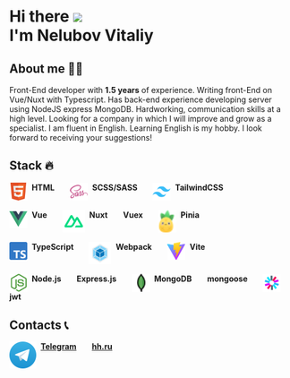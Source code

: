 # Hi there <img src="https://media.giphy.com/media/hvRJCLFzcasrR4ia7z/giphy.gif" width="5%"> <br> I'm Nelubov Vitaliy

## About me 👨‍💻

Front-End developer with <b>1.5 years</b> of experience. Writing front-End on Vue/Nuxt with Typescript. Has back-end experience developing server using NodeJS express MongoDB. Hardworking, communication skills at a high level. Looking for a company in which I will improve and grow as a specialist. I am fluent in English. Learning English is my hobby. I look forward to receiving your suggestions!


## Stack 🔥

<span>
	<img align="top" width="32px" heihgt="32px" src="/html.svg"/>&nbsp;
	<b>HTML</b>
</span>
&nbsp;&nbsp;&nbsp;&nbsp;&nbsp;
<span>
	<img align="top" width="32px" heihgt="32px" src="/sass.svg"/>&nbsp;
	<b>SCSS/SASS</b>
</span> 
&nbsp;&nbsp;&nbsp;&nbsp;&nbsp;
<span>
	<img align="top" width="32px" heihgt="32px" src="/tailwindcss.svg"/>&nbsp;
	<b>TailwindCSS</b>
</span> 
<br/>
<br/>
<span>
	<img align="top" width="32px" heihgt="32px" src="/vue.png"/>&nbsp;
	<b>Vue</b>
</span>
&nbsp;&nbsp;&nbsp;&nbsp;&nbsp;
<span>
	<img align="top" width="40px" heihgt="40px" src="/nuxt.svg"/>&nbsp;
	<b>Nuxt</b>
</span>
&nbsp;&nbsp;&nbsp;&nbsp;&nbsp;
<span>
	<b>Vuex</b>
</span> 
&nbsp;&nbsp;&nbsp;&nbsp;&nbsp;
<span>
	<img align="top" width="32px" heihgt="32px" src="/pinia.svg"/>&nbsp;
	<b>Pinia</b>
</span>
<br/>
<br/>
<span>
	<img align="top" width="32px" heihgt="32px" src="/typescript.svg"/>&nbsp;
	<b>TypeScript</b>
</span> 
&nbsp;&nbsp;&nbsp;&nbsp;&nbsp;
<span>
	<img align="top" width="40px" heihgt="40px" src="/webpack.svg"/>&nbsp;
	<b>Webpack</b>
</span> 
&nbsp;&nbsp;&nbsp;&nbsp;&nbsp;
<span>
	<img align="top" width="32px" heihgt="32px" src="/vite.svg"/>&nbsp;
	<b>Vite</b>
</span>
<br/>
<br/>
<span>
	<img align="top" width="32px" heihgt="32px" src="/nodejs.svg"/>&nbsp;
	<b>Node.js</b>
</span>
&nbsp;&nbsp;&nbsp;&nbsp;&nbsp;
<span>
	<b>Express.js</b>
</span>
&nbsp;&nbsp;&nbsp;&nbsp;&nbsp;
<span>
	<img align="top" width="32px" heihgt="32px" src="/mongodb.png"/>&nbsp;
	<b>MongoDB</b>
</span>
&nbsp;&nbsp;&nbsp;&nbsp;&nbsp;
<span>
	<b>mongoose</b>
</span>
&nbsp;&nbsp;&nbsp;&nbsp;&nbsp;
<span>
	<img align="top" width="32px" heihgt="32px" src="/jwt.svg"/>&nbsp;
	<b>jwt</b>
</span>


## Contacts 📞

<span>
	<img align="top" src="/telegram.svg"/>&nbsp;
	<a href="https://t.me/VitaliyNelubov" target="_blank"><b>Telegram</b></a>
</span>
&nbsp;&nbsp;&nbsp;&nbsp;&nbsp;
<span>
	<a href="https://kursk.hh.ru/resume/4953b85aff0c8d3c420039ed1f596c44313751" target="_blank"><b>hh.ru</b></a>
</span>
